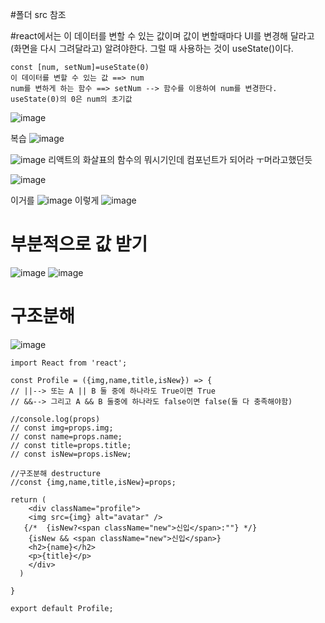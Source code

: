 #폴더 src 참조

#react에서는 이 데이터를 변할 수 있는 값이며 값이 변할때마다 UI를 변경해 달라고(화면을 다시 그려달라고) 알려야한다. 그럴 때 사용하는 것이 useState()이다.
```
const [num, setNum]=useState(0)
이 데이터를 변할 수 있는 값 ==> num
num를 변하게 하는 함수 ==> setNum --> 함수를 이용하여 num를 변경한다.
useState(0)의 0은 num의 초기값
```
![image](https://github.com/gogoringhye/read/assets/145514996/8c932683-4e9a-46d1-9dea-957d773098e6)







복습
![image](https://github.com/gogoringhye/read/assets/145514996/8976406f-7c88-40f5-ac32-e383f3404436)




![image](https://github.com/gogoringhye/read/assets/145514996/37130cd3-f2a6-47bb-9bea-7eaf8c7467d2)
리액트의 화살표의 함수의 뭐시기인데 컴포넌트가 되어라 ㅜ머라고했던듯









![image](https://github.com/gogoringhye/read/assets/145514996/f9d511c2-0b30-441c-836a-dd94be5d6902)

이거를
![image](https://github.com/gogoringhye/read/assets/145514996/ede32548-2907-445e-b835-e0dde4804c1e)
이렇게
![image](https://github.com/gogoringhye/read/assets/145514996/48399c85-6ca9-4c53-8be8-375f825a5487)












# 부분적으로 값 받기
![image](https://github.com/gogoringhye/read/assets/145514996/d92bbab6-5d70-4982-8043-e70294d4072a)
![image](https://github.com/gogoringhye/read/assets/145514996/f79e92e7-cece-4baa-9094-b076006ebedb)


# 구조분해
![image](https://github.com/gogoringhye/read/assets/145514996/d602f87a-bd3d-4b03-8a2a-8b83dec39a78)
```
import React from 'react';

const Profile = ({img,name,title,isNew}) => {
// ||--> 또는 A || B 둘 중에 하나라도 True이면 True 
// &&--> 그리고 A && B 둘중에 하나라도 false이면 false(둘 다 충족해야함)

//console.log(props)
// const img=props.img;
// const name=props.name;
// const title=props.title;
// const isNew=props.isNew;

//구조분해 destructure
//const {img,name,title,isNew}=props;

return (
    <div className="profile">
    <img src={img} alt="avatar" />
   {/*  {isNew?<span className="new">신입</span>:""} */}
    {isNew && <span className="new">신입</span>}
    <h2>{name}</h2>
    <p>{title}</p>
    </div>
  )
 
}

export default Profile;
```


